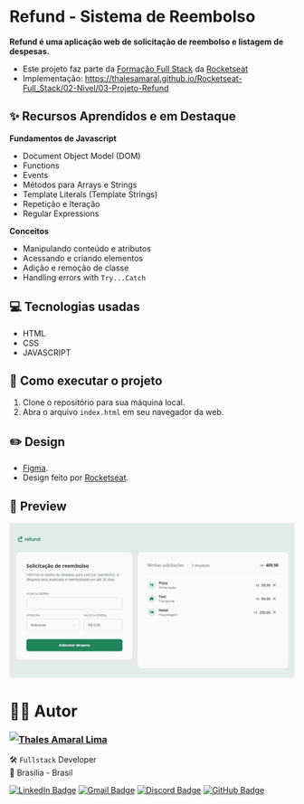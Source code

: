 # Refund - Sistema de Reembolso

**Refund é uma aplicação web de solicitação de reembolso e listagem de despesas.**

-   Este projeto faz parte da [Formação Full Stack](https://github.com/thalesamaral/Rocketseat-Full_Stack/tree/main) da [Rocketseat](https://www.rocketseat.com.br/)
-   Implementação: https://thalesamaral.github.io/Rocketseat-Full_Stack/02-Nivel/03-Projeto-Refund

## ✨ Recursos Aprendidos e em Destaque

**Fundamentos de Javascript**

-   Document Object Model (DOM)
-   Functions
-   Events
-   Métodos para Arrays e Strings
-   Template Literals (Template Strings)
-   Repetição e Iteração
-   Regular Expressions

**Conceitos**

-   Manipulando conteúdo e atributos
-   Acessando e criando elementos
-   Adição e remoção de classe
-   Handling errors with `Try...Catch`

## 💻 Tecnologias usadas

-   HTML
-   CSS
-   JAVASCRIPT

## 📝 Como executar o projeto

1. Clone o repositório para sua máquina local.
2. Abra o arquivo `index.html` em seu navegador da web.

## ✏️ Design

-   [Figma](https://www.figma.com/community/file/1360316109107378379).
-   Design feito por [Rocketseat](https://www.rocketseat.com.br/).

## 👀 Preview

![Prévia de Convert - Conversor de Moedas](img/Preview-Refund.jpeg)

# 👨‍💻 Autor

<img align="left" src="https://www.github.com/thalesamaral.png?size=150">

### [**Thales Amaral Lima**](https://github.com/thalesamaral)

🛠 `Fullstack` Developer <br>
📍 Brasília - Brasil

<a href="https://www.linkedin.com/in/thales-amaral-lima"><img src="https://img.shields.io/badge/LinkedIn-0077B5?style=flat&logo=linkedin&logoColor=white" alt="LinkedIn Badge" height="25"></a>&nbsp;<a href="mailto:thaleslima225@gmail.com"><img src="https://img.shields.io/badge/Gmail-D14836?style=flat&logo=gmail&logoColor=white" alt="Gmail Badge" height="25"></a>&nbsp;<a href="#"><img src="https://img.shields.io/badge/Discord-%237289DA.svg?logo=discord&logoColor=white" title="Thales Amaral#0416" alt="Discord Badge" height="25"></a>&nbsp;<a href="https://www.github.com/thalesamaral"><img src="https://img.shields.io/badge/GitHub-100000?style=flat&logo=github&logoColor=white" alt="GitHub Badge" height="25"></a>&nbsp;<br clear="left"/>
